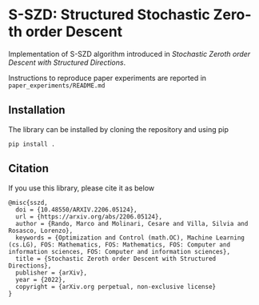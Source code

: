 # S-SZD: Structured Stochastic Zero-th order Descent
Implementation of S-SZD algorithm introduced in *Stochastic Zeroth order Descent with Structured Directions*. 


Instructions to reproduce paper experiments are reported in `paper_experiments/README.md`

## Installation
The library can be installed by cloning the repository and using pip
```
pip install .
```

## Citation
If you use this library, please cite it as below
~~~
@misc{sszd,
  doi = {10.48550/ARXIV.2206.05124},
  url = {https://arxiv.org/abs/2206.05124},
  author = {Rando, Marco and Molinari, Cesare and Villa, Silvia and Rosasco, Lorenzo},
  keywords = {Optimization and Control (math.OC), Machine Learning (cs.LG), FOS: Mathematics, FOS: Mathematics, FOS: Computer and information sciences, FOS: Computer and information sciences},
  title = {Stochastic Zeroth order Descent with Structured Directions},
  publisher = {arXiv},
  year = {2022},
  copyright = {arXiv.org perpetual, non-exclusive license}
}
~~~
